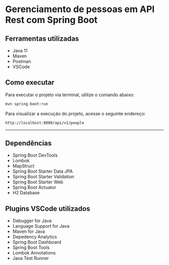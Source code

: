 # Gerenciamento de pessoas em API Rest com Spring Boot
## Ferramentas utilizadas
* Java 11
* Maven
* Postman
* VSCode

## Como executar
Para executar o projeto via terminal, utilize o comando abaixo:
```bash
mvn spring-boot:run
```
Para visualizar a execução do projeto, acesse o seguinte endereço:
```bash
http://localhost:8080/api/v1/people
```
---
## Dependências
* Spring Boot DevTools
* Lombok
* MapStruct
* Spring Boot Starter Data JPA
* Spring Boot Starter Validation
* Spring Boot Starter Web
* Spring Boot Actuator
* H2 Database

## Plugins VSCode utilizados
* Debugger for Java
* Language Support for Java
* Maven for Java
* Depedency Analytics
* Spring Boot Dashboard
* Spring Boot Tools
* Lombok Annotations
* Java Test Runner